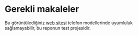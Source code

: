 # Gerekli makaleler
Bu görüntülediğiniz [web sitesi](https://romanwashere.github.io/) telefon modellerinde uyumluluk sağlamayabilir, bu reponun test projesidir.
